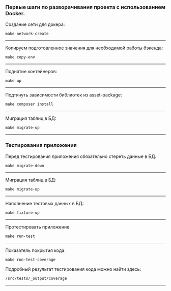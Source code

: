 ### Первые шаги по разворачивания проекта с использованием Docker.
Создание сети для докера:
```
make network-create
```
___
Копируем подготовленное значения для необходимой работы бэкенда:
```
make copy-env
```
___
Поднятие контейнеров:
```
make up
```
___
Подтянуть зависимости библиотек из asset-package:
```
make composer install
```
___
Миграция таблиц в БД:
```
make migrate-up
```
___
### Тестирования приложения
Перед тестирования приложения обязательно стереть данные в БД.
```
make migrate-down
```
___
Миграция таблиц в БД:
```
make migrate-up
```
___
Наполнение тестовых данных в БД:
```
make fixture-up
```
___
Протестировать приложение:
```
make run-test
```
___
Показатель покрытия кода:
```
make run-test-coverage
```
Подробный результат тестирования кода можно найти здесь:
```
/src/tests/_output/coverage
```
___
